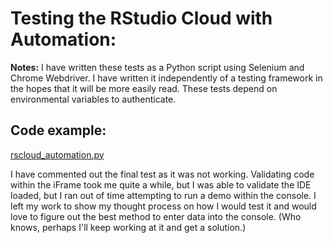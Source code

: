 # Testing the RStudio Cloud with Automation:

**Notes:** I have written these tests as a Python script using Selenium and Chrome Webdriver. I have written it independently of a testing framework in the hopes that it will be more easily read. These tests depend on environmental variables to authenticate. 

## Code example:

[rscloud_automation.py](https://github.com/noxferatu/takehomeassignment/blob/main/rscloud_automation.py)

I have commented out the final test as it was not working. Validating code within the iFrame took me quite a while, but I was able to validate the IDE loaded, but I ran out of time attempting to run a demo within the console. I left my work to show my thought process on how I would test it and would love to figure out the best method to enter data into the console. (Who knows, perhaps I'll keep working at it and get a solution.)
